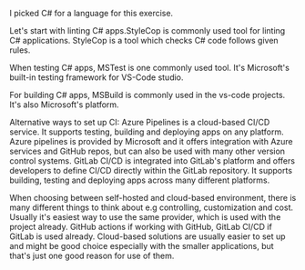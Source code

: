 I picked C# for a language for this exercise.

Let's start with linting C# apps.StyleCop is commonly used tool for linting C# applications. StyleCop is a tool which checks C# code follows given rules. 

When testing C# apps, MSTest is one commonly used tool. It's Microsoft's built-in testing framework for VS-Code studio.

For building C# apps, MSBuild is commonly used in the vs-code projects. It's also Microsoft's platform.

Alternative ways to set up CI:
Azure Pipelines is a cloud-based CI/CD service. It supports testing, building and deploying apps on any platform. Azure pipelines is provided by Microsoft and it offers integration with Azure services and GitHub repos, but can also be used with many other version control systems.
GitLab CI/CD is integrated into GitLab's platform and offers developers to define CI/CD directly within the GitLab repository. It supports building, testing and deploying apps across many different platforms.

When choosing between self-hosted and cloud-based environment, there is many different things to think about e.g controlling, customization and cost. Usually it's easiest way to use the same provider, which is used with the project already. GitHub actions if working with GitHub, GitLab CI/CD if GitLab is used already. Cloud-based solutions are usually easier to set up and might be good choice especially with the smaller applications, but that's just one good reason for use of them. 
